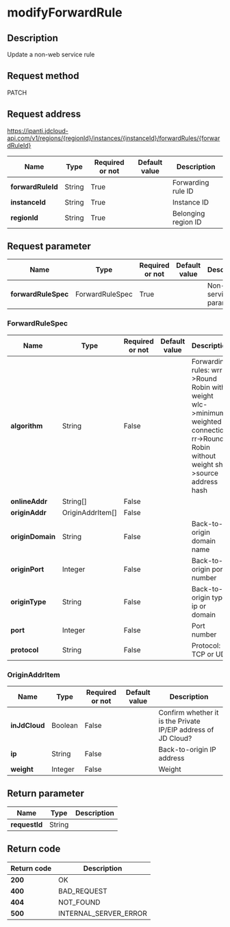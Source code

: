 # modifyForwardRule


## Description
Update a non-web service rule

## Request method
PATCH

## Request address
https://ipanti.jdcloud-api.com/v1/regions/{regionId}/instances/{instanceId}/forwardRules/{forwardRuleId}

|Name|Type|Required or not|Default value|Description|
|---|---|---|---|---|
|**forwardRuleId**|String|True||Forwarding rule ID|
|**instanceId**|String|True||Instance ID|
|**regionId**|String|True||Belonging region ID|

## Request parameter
|Name|Type|Required or not|Default value|Description|
|---|---|---|---|---|
|**forwardRuleSpec**|ForwardRuleSpec|True||Non-web service rule parameter|

### <a name="ForwardRuleSpec">ForwardRuleSpec</a>
|Name|Type|Required or not|Default value|Description|
|---|---|---|---|---|
|**algorithm**|String|False||Forwarding rules: wrr->Round Robin with weight  wlc->minimum weighted connection  rr->Round Robin without weight  sh->source address hash|
|**onlineAddr**|String[]|False|||
|**originAddr**|OriginAddrItem[]|False|||
|**originDomain**|String|False||Back-to-origin domain name|
|**originPort**|Integer|False||Back-to-origin port number|
|**originType**|String|False||Back-to-origin type, ip or domain|
|**port**|Integer|False||Port number|
|**protocol**|String|False||Protocol: TCP or UDP|
### <a name="OriginAddrItem">OriginAddrItem</a>
|Name|Type|Required or not|Default value|Description|
|---|---|---|---|---|
|**inJdCloud**|Boolean|False||Confirm whether it is the Private IP/EIP address of JD Cloud?|
|**ip**|String|False||Back-to-origin IP address|
|**weight**|Integer|False||Weight|

## Return parameter
|Name|Type|Description|
|---|---|---|
|**requestId**|String||



## Return code
|Return code|Description|
|---|---|
|**200**|OK|
|**400**|BAD_REQUEST|
|**404**|NOT_FOUND|
|**500**|INTERNAL_SERVER_ERROR|
